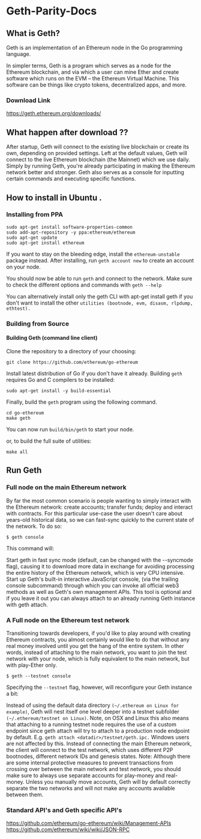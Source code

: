 # Geth-Parity-Docs

## What is Geth?

Geth is an implementation of an Ethereum node in the Go programming language.

In simpler terms, Geth is a program which serves as a node for the Ethereum blockchain, and via which a user can mine Ether and create software which runs on the EVM – the Ethereum Virtual Machine. This software can be things like crypto tokens, decentralized apps, and more.

### Download Link 

https://geth.ethereum.org/downloads/

## What happen after download ??
After startup, Geth will connect to the existing live blockchain or create its own, depending on provided settings. Left at the default values, Geth will connect to the live Ethereum blockchain (the Mainnet) which we use daily. Simply by running Geth, you're already participating in making the Ethereum network better and stronger. Geth also serves as a console for inputting certain commands and executing specific functions. 

## How to install in Ubuntu .

### Installing from PPA
```
sudo apt-get install software-properties-common
sudo add-apt-repository -y ppa:ethereum/ethereum
sudo apt-get update
sudo apt-get install ethereum
```
If you want to stay on the bleeding edge, install the `ethereum-unstable` package instead.
After installing, run `geth account new` to create an account on your node.

You should now be able to run `geth` and connect to the network.
Make sure to check the different options and commands with `geth --help`

You can alternatively install only the geth CLI with apt-get install geth if you don't want to install the other `utilities (bootnode, evm, disasm, rlpdump, ethtest).`

### Building from Source
#### Building Geth (command line client)

Clone the repository to a directory of your choosing:

`git clone https://github.com/ethereum/go-ethereum`

Install latest distribution of Go if you don't have it already.
Building `geth` requires Go and C compilers to be installed:

```
sudo apt-get install -y build-essential
```

Finally, build the `geth` program using the following command.
```
cd go-ethereum
make geth
```
You can now run `build/bin/geth` to start your node.

or, to build the full suite of utilities:
```
make all
```
## Run Geth

### Full node on the main Ethereum network
By far the most common scenario is people wanting to simply interact with the Ethereum network: create accounts; transfer funds; deploy and interact with contracts. For this particular use-case the user doesn't care about years-old historical data, so we can fast-sync quickly to the current state of the network. To do so:

```
$ geth console
```
This command will:

Start geth in fast sync mode (default, can be changed with the --syncmode flag), causing it to download more data in exchange for avoiding processing the entire history of the Ethereum network, which is very CPU intensive.
Start up Geth's built-in interactive JavaScript console, (via the trailing console subcommand) through which you can invoke all official web3 methods as well as Geth's own management APIs. This tool is optional and if you leave it out you can always attach to an already running Geth instance with geth attach.

### A Full node on the Ethereum test network
Transitioning towards developers, if you'd like to play around with creating Ethereum contracts, you almost certainly would like to do that without any real money involved until you get the hang of the entire system. In other words, instead of attaching to the main network, you want to join the test network with your node, which is fully equivalent to the main network, but with play-Ether only.
```
$ geth --testnet console
```
Specifying the `--testnet` flag, however, will reconfigure your Geth instance a bit:

Instead of using the default data directory `(~/.ethereum on Linux for example)`, Geth will nest itself one level deeper into a testnet subfolder `(~/.ethereum/testnet on Linux)`. Note, on OSX and Linux this also means that attaching to a running testnet node requires the use of a custom endpoint since geth attach will try to attach to a production node endpoint by default. E.g. `geth attach <datadir>/testnet/geth.ipc.` Windows users are not affected by this.
Instead of connecting the main Ethereum network, the client will connect to the test network, which uses different P2P bootnodes, different network IDs and genesis states.
Note: Although there are some internal protective measures to prevent transactions from crossing over between the main network and test network, you should make sure to always use separate accounts for play-money and real-money. Unless you manually move accounts, Geth will by default correctly separate the two networks and will not make any accounts available between them.

### Standard API's and Geth specific API's
https://github.com/ethereum/go-ethereum/wiki/Management-APIs
https://github.com/ethereum/wiki/wiki/JSON-RPC
